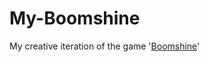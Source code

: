 # My-Boomshine
My creative iteration of the game '[Boomshine](https://www.freewebarcade.com/game/boomshine/)'
